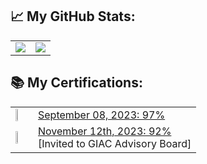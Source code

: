 <!--
**pjwmascall/pjwmascall** is a ✨ _special_ ✨ repository because its `README.md` (this file) appears on your GitHub profile.

Here are some ideas to get you started:

- 🔭 I’m currently working on ...
- 🌱 I’m currently learning ...
- 👯 I’m looking to collaborate on ...
- 🤔 I’m looking for help with ...
- 💬 Ask me about ...
- 📫 How to reach me: ...
- 😄 Pronouns: ...
- ⚡ Fun fact: ...
-->

## :chart_with_upwards_trend: My GitHub Stats:

<!--
![Top Langs](https://readme-stats-cfgj2cxdy.vercel.app/api/top-langs/?username=pjwmascall&hide=php&theme=default)
![GitHub stats](https://readme-stats-cfgj2cxdy.vercel.app/api?username=pjwmascall&count_private=true&show_icons=true&theme=default)
-->
<div id="stats" align="center">
  <table>
    <tr>
      <td>
        <a href="https://github-readme-stats.vercel.app/api/top-langs/?username=pjwmascall&hide=php&theme=default">
          <img align="top" src="https://github-readme-stats.vercel.app/api/top-langs/?username=pjwmascall&hide=php&theme=default" />
        </a>
      </td>
      <td>
        <a href="https://github-readme-stats.vercel.app/api?username=pjwmascall&theme=default">
          <img align="top" src="https://github-readme-stats.vercel.app/api?username=pjwmascall&count_private=true&show_icons=true&theme=default" />
        </a>
      </td>
    </tr>
  </table>
</div>


## :books: My Certifications:

<div id="certifications" align="center">
  <table>
    <tr>
      <td>
        <a href="https://www.credly.com/badges/8d79ad30-cc06-4493-98dd-1f9d529cd5fd/public_url">
          <img width="20%" height="20%" src="https://images.credly.com/size/680x680/images/2d9b3293-9295-4ac3-a326-1bb7013225a4/image.png" />
        </a>
      </td>
      <td>
        <a href="https://www.credly.com/badges/8d79ad30-cc06-4493-98dd-1f9d529cd5fd/public_url">
          September 08, 2023: 97%
        </a>
      </td>
    </tr>
    <tr>
      <td>
        <a href="https://www.credly.com/badges/b70a01ad-78ea-453b-a80a-6664c0cadb97/public_url">
          <img width="20%" height="20%" src="https://images.credly.com/size/680x680/images/8e6bde54-8a33-4ec0-9d70-90fcde581bcf/image.png" />
        </a>
      </td>
      <td>
        <a href="https://www.credly.com/badges/b70a01ad-78ea-453b-a80a-6664c0cadb97/public_url">
          November 12th, 2023: 92%
        </a>
        <br>[Invited to GIAC Advisory Board]
      </td>
    </tr>
  </table>
</div>
